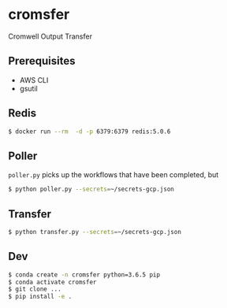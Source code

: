 # cromsfer

Cromwell Output Transfer

## Prerequisites

- AWS CLI
- gsutil

## Redis

```bash
$ docker run --rm  -d -p 6379:6379 redis:5.0.6
```

## Poller

`poller.py` picks up the workflows that have been completed, but 

```bash
$ python poller.py --secrets=~/secrets-gcp.json
```

## Transfer

```bash
$ python transfer.py --secrets=~/secrets-gcp.json
```

## Dev

```bash
$ conda create -n cromsfer python=3.6.5 pip
$ conda activate cromsfer
$ git clone ...
$ pip install -e .
```
